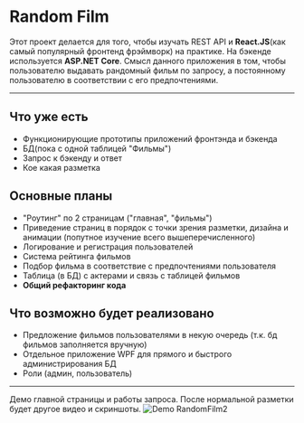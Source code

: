 # Random Film
Этот проект делается для того, чтобы изучать REST API и **React.JS**(как самый популярный фронтенд фрэймворк) на практике. На бэкенде используется **ASP.NET Core**. 
Смысл данного приложения в том, чтобы пользователю выдавать рандомный фильм по запросу, а постоянному пользователю в соответствии с его предпочтениями.

____
## Что уже есть
  - Функционирующие прототипы приложений фронтэнда и бэкенда
  - БД(пока с одной таблицей "Фильмы")
  - Запрос к бэкенду и ответ
  - Кое какая разметка
  
## Основные планы
  - "Роутинг" по 2 страницам ("главная", "фильмы")
  - Приведение страниц в порядок с точки зрения разметки, дизайна и анимации (попутное изучение всего вышеперечисленного)
  - Логирование и регистрация пользователей
  - Система рейтинга фильмов
  - Подбор фильма в соответствие с предпочтениями пользователя
  - Таблица (в БД) с актерами и связь с таблицей фильмов
  - **Общий рефакторинг кода**
  
## Что возможно будет реализовано
  - Предложение фильмов пользователями в некую очередь (т.к. бд фильмов заполняется вручную)
  - Отдельное приложение WPF для прямого и быстрого администрирования БД
  - Роли (админ, пользователь)
____
Демо главной страницы и работы запроса. После нормальной разметки будет другое видео и скриншоты.
![Demo RandomFilm2](https://gifs.com/gif/randomfilm-demo2-YWrjjO)
